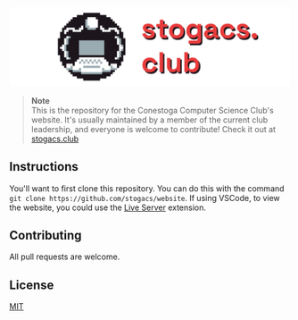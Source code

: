 ![stogacs.club](./banner.png)

> **Note**  
> This is the repository for the Conestoga Computer Science Club's website. It's usually maintained by a member of the current club leadership, and everyone is welcome to contribute! Check it out at [stogacs.club](https://stogacs.club)

## Instructions

You'll want to first clone this repository. You can do this with the command `git clone https://github.com/stogacs/website`. If using VSCode, to view the website, you could use the [Live Server](https://marketplace.visualstudio.com/items?itemName=ritwickdey.LiveServer) extension.

## Contributing
All pull requests are welcome.

## License
[MIT](https://choosealicense.com/licenses/mit/)
